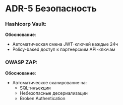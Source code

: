 # ADR-5 Безопасность

### Hashicorp Vault:
**Обоснование**:
- Автоматическая смена JWT-ключей каждые 24ч
- Policy-based доступ к партнерским API-ключам

### OWASP ZAP:
**Обоснование**:
- Автоматическое сканирование на:
  - SQL-инъекции
  - Небезопасные десериализации
  - Broken Authentication